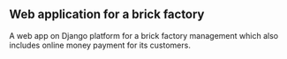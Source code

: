 ## Web application for a brick factory

A web app on Django platform for a brick factory management which also includes online money payment for its customers.
